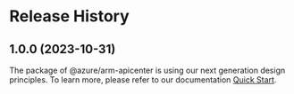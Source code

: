 # Release History
    
## 1.0.0 (2023-10-31)

The package of @azure/arm-apicenter is using our next generation design principles. To learn more, please refer to our documentation [Quick Start](https://aka.ms/js-track2-quickstart).
